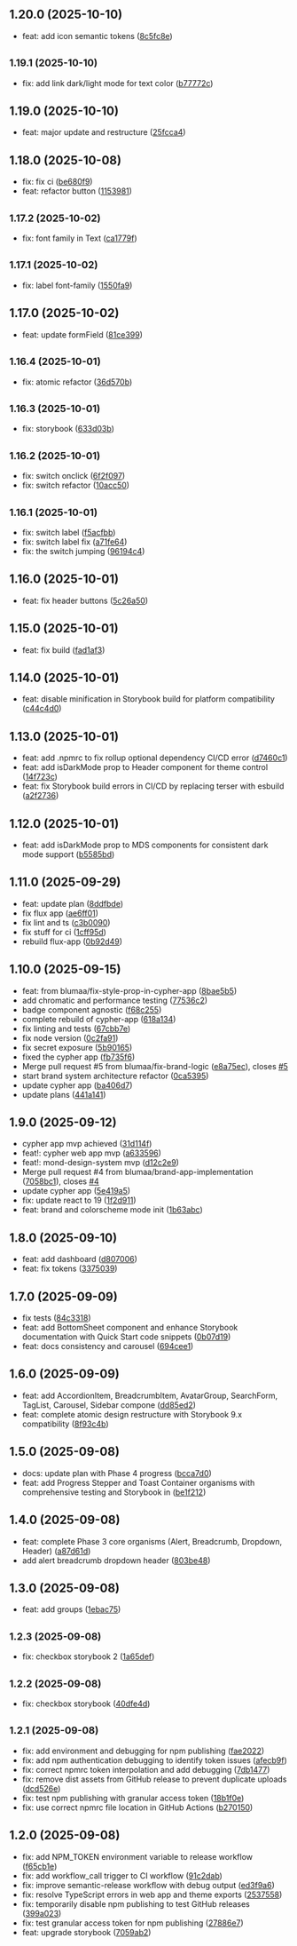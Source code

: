 ## 1.20.0 (2025-10-10)

* feat: add icon semantic tokens ([8c5fc8e](https://github.com/blumaa/mond-design-system/commit/8c5fc8e))

## <small>1.19.1 (2025-10-10)</small>

* fix: add link dark/light mode for text color ([b77772c](https://github.com/blumaa/mond-design-system/commit/b77772c))

## 1.19.0 (2025-10-10)

* feat: major update and restructure ([25fcca4](https://github.com/blumaa/mond-design-system/commit/25fcca4))

## 1.18.0 (2025-10-08)

* fix: fix ci ([be680f9](https://github.com/blumaa/mond-design-system/commit/be680f9))
* feat: refactor button ([1153981](https://github.com/blumaa/mond-design-system/commit/1153981))

## <small>1.17.2 (2025-10-02)</small>

* fix: font family in Text ([ca1779f](https://github.com/blumaa/mond-design-system/commit/ca1779f))

## <small>1.17.1 (2025-10-02)</small>

* fix: label font-family ([1550fa9](https://github.com/blumaa/mond-design-system/commit/1550fa9))

## 1.17.0 (2025-10-02)

* feat: update formField ([81ce399](https://github.com/blumaa/mond-design-system/commit/81ce399))

## <small>1.16.4 (2025-10-01)</small>

* fix: atomic refactor ([36d570b](https://github.com/blumaa/mond-design-system/commit/36d570b))

## <small>1.16.3 (2025-10-01)</small>

* fix: storybook ([633d03b](https://github.com/blumaa/mond-design-system/commit/633d03b))

## <small>1.16.2 (2025-10-01)</small>

* fix: switch onclick ([6f2f097](https://github.com/blumaa/mond-design-system/commit/6f2f097))
* fix: switch refactor ([10acc50](https://github.com/blumaa/mond-design-system/commit/10acc50))

## <small>1.16.1 (2025-10-01)</small>

* fix: switch label ([f5acfbb](https://github.com/blumaa/mond-design-system/commit/f5acfbb))
* fix: switch label fix ([a71fe64](https://github.com/blumaa/mond-design-system/commit/a71fe64))
* fix: the switch jumping ([96194c4](https://github.com/blumaa/mond-design-system/commit/96194c4))

## 1.16.0 (2025-10-01)

* feat: fix header buttons ([5c26a50](https://github.com/blumaa/mond-design-system/commit/5c26a50))

## 1.15.0 (2025-10-01)

* feat: fix build ([fad1af3](https://github.com/blumaa/mond-design-system/commit/fad1af3))

## 1.14.0 (2025-10-01)

* feat: disable minification in Storybook build for platform compatibility ([c44c4d0](https://github.com/blumaa/mond-design-system/commit/c44c4d0))

## 1.13.0 (2025-10-01)

* feat: add .npmrc to fix rollup optional dependency CI/CD error ([d7460c1](https://github.com/blumaa/mond-design-system/commit/d7460c1))
* feat: add isDarkMode prop to Header component for theme control ([14f723c](https://github.com/blumaa/mond-design-system/commit/14f723c))
* feat: fix Storybook build errors in CI/CD by replacing terser with esbuild ([a2f2736](https://github.com/blumaa/mond-design-system/commit/a2f2736))

## 1.12.0 (2025-10-01)

* feat: add isDarkMode prop to MDS components for consistent dark mode support ([b5585bd](https://github.com/blumaa/mond-design-system/commit/b5585bd))

## 1.11.0 (2025-09-29)

* feat: update plan ([8ddfbde](https://github.com/blumaa/mond-design-system/commit/8ddfbde))
* fix flux app ([ae6ff01](https://github.com/blumaa/mond-design-system/commit/ae6ff01))
* fix lint and ts ([c3b0090](https://github.com/blumaa/mond-design-system/commit/c3b0090))
* fix stuff for ci ([1cff95d](https://github.com/blumaa/mond-design-system/commit/1cff95d))
* rebuild flux-app ([0b92d49](https://github.com/blumaa/mond-design-system/commit/0b92d49))

## 1.10.0 (2025-09-15)

* feat: from blumaa/fix-style-prop-in-cypher-app ([8bae5b5](https://github.com/blumaa/mond-design-system/commit/8bae5b5))
* add chromatic and performance testing ([77536c2](https://github.com/blumaa/mond-design-system/commit/77536c2))
* badge component agnostic ([f68c255](https://github.com/blumaa/mond-design-system/commit/f68c255))
* complete rebuild of cypher-app ([618a134](https://github.com/blumaa/mond-design-system/commit/618a134))
* fix linting and tests ([67cbb7e](https://github.com/blumaa/mond-design-system/commit/67cbb7e))
* fix node version ([0c2fa91](https://github.com/blumaa/mond-design-system/commit/0c2fa91))
* fix secret exposure ([5b90165](https://github.com/blumaa/mond-design-system/commit/5b90165))
* fixed the cypher app ([fb735f6](https://github.com/blumaa/mond-design-system/commit/fb735f6))
* Merge pull request #5 from blumaa/fix-brand-logic ([e8a75ec](https://github.com/blumaa/mond-design-system/commit/e8a75ec)), closes [#5](https://github.com/blumaa/mond-design-system/issues/5)
* start brand system architecture refactor ([0ca5395](https://github.com/blumaa/mond-design-system/commit/0ca5395))
* update cypher app ([ba406d7](https://github.com/blumaa/mond-design-system/commit/ba406d7))
* update plans ([441a141](https://github.com/blumaa/mond-design-system/commit/441a141))

## 1.9.0 (2025-09-12)

* cypher app mvp achieved ([31d114f](https://github.com/blumaa/mond-design-system/commit/31d114f))
* feat!: cypher web app mvp ([a633596](https://github.com/blumaa/mond-design-system/commit/a633596))
* feat!: mond-design-system mvp ([d12c2e9](https://github.com/blumaa/mond-design-system/commit/d12c2e9))
* Merge pull request #4 from blumaa/brand-app-implementation ([7058bc1](https://github.com/blumaa/mond-design-system/commit/7058bc1)), closes [#4](https://github.com/blumaa/mond-design-system/issues/4)
* update cypher app ([5e419a5](https://github.com/blumaa/mond-design-system/commit/5e419a5))
* fix: update react to 19 ([1f2d911](https://github.com/blumaa/mond-design-system/commit/1f2d911))
* feat: brand and colorscheme mode init ([1b63abc](https://github.com/blumaa/mond-design-system/commit/1b63abc))

## 1.8.0 (2025-09-10)

* feat: add dashboard ([d807006](https://github.com/blumaa/mond-design-system/commit/d807006))
* feat: fix tokens ([3375039](https://github.com/blumaa/mond-design-system/commit/3375039))

## 1.7.0 (2025-09-09)

* fix tests ([84c3318](https://github.com/blumaa/mond-design-system/commit/84c3318))
* feat: add BottomSheet component and enhance Storybook documentation with Quick Start code snippets ([0b07d19](https://github.com/blumaa/mond-design-system/commit/0b07d19))
* feat: docs consistency and carousel ([694cee1](https://github.com/blumaa/mond-design-system/commit/694cee1))

## 1.6.0 (2025-09-09)

* feat: add AccordionItem, BreadcrumbItem, AvatarGroup, SearchForm, TagList, Carousel, Sidebar compone ([dd85ed2](https://github.com/blumaa/mond-design-system/commit/dd85ed2))
* feat: complete atomic design restructure with Storybook 9.x compatibility ([8f93c4b](https://github.com/blumaa/mond-design-system/commit/8f93c4b))

## 1.5.0 (2025-09-08)

* docs: update plan with Phase 4 progress ([bcca7d0](https://github.com/blumaa/mond-design-system/commit/bcca7d0))
* feat: add Progress Stepper and Toast Container organisms with comprehensive testing and Storybook in ([be1f212](https://github.com/blumaa/mond-design-system/commit/be1f212))

## 1.4.0 (2025-09-08)

* feat: complete Phase 3 core organisms (Alert, Breadcrumb, Dropdown, Header) ([a87d61d](https://github.com/blumaa/mond-design-system/commit/a87d61d))
* add alert breadcrumb dropdown header ([803be48](https://github.com/blumaa/mond-design-system/commit/803be48))

## 1.3.0 (2025-09-08)

* feat: add groups ([1ebac75](https://github.com/blumaa/mond-design-system/commit/1ebac75))

## <small>1.2.3 (2025-09-08)</small>

* fix: checkbox storybook 2 ([1a65def](https://github.com/blumaa/mond-design-system/commit/1a65def))

## <small>1.2.2 (2025-09-08)</small>

* fix: checkbox storybook ([40dfe4d](https://github.com/blumaa/mond-design-system/commit/40dfe4d))

## <small>1.2.1 (2025-09-08)</small>

* fix: add environment and debugging for npm publishing ([fae2022](https://github.com/blumaa/mond-design-system/commit/fae2022))
* fix: add npm authentication debugging to identify token issues ([afecb9f](https://github.com/blumaa/mond-design-system/commit/afecb9f))
* fix: correct npmrc token interpolation and add debugging ([7db1477](https://github.com/blumaa/mond-design-system/commit/7db1477))
* fix: remove dist assets from GitHub release to prevent duplicate uploads ([dcd526e](https://github.com/blumaa/mond-design-system/commit/dcd526e))
* fix: test npm publishing with granular access token ([18b1f0e](https://github.com/blumaa/mond-design-system/commit/18b1f0e))
* fix: use correct npmrc file location in GitHub Actions ([b270150](https://github.com/blumaa/mond-design-system/commit/b270150))

## 1.2.0 (2025-09-08)

* fix: add NPM_TOKEN environment variable to release workflow ([f65cb1e](https://github.com/blumaa/mond-design-system/commit/f65cb1e))
* fix: add workflow_call trigger to CI workflow ([91c2dab](https://github.com/blumaa/mond-design-system/commit/91c2dab))
* fix: improve semantic-release workflow with debug output ([ed3f9a6](https://github.com/blumaa/mond-design-system/commit/ed3f9a6))
* fix: resolve TypeScript errors in web app and theme exports ([2537558](https://github.com/blumaa/mond-design-system/commit/2537558))
* fix: temporarily disable npm publishing to test GitHub releases ([399a023](https://github.com/blumaa/mond-design-system/commit/399a023))
* fix: test granular access token for npm publishing ([27886e7](https://github.com/blumaa/mond-design-system/commit/27886e7))
* feat: upgrade storybook ([7059ab2](https://github.com/blumaa/mond-design-system/commit/7059ab2))

